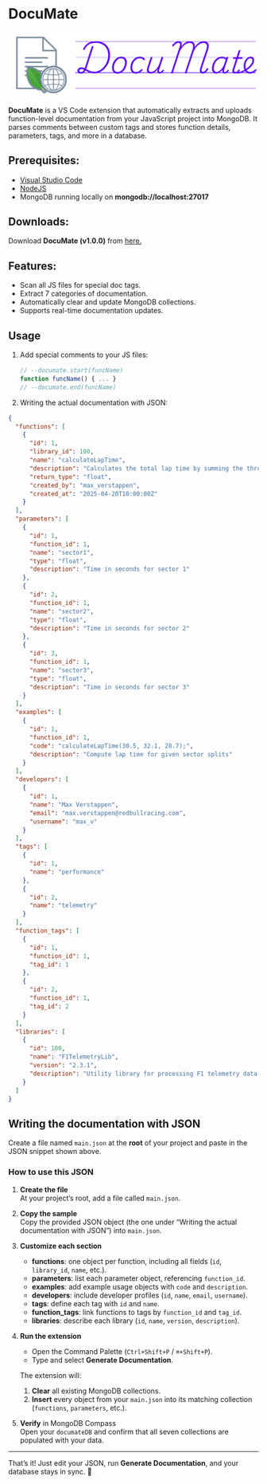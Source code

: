 # DocuMate

<img src="./assets/documate_banner.png" alt="DocuMate Banner" width="700">

**DocuMate** is a VS Code extension that automatically extracts and uploads function-level documentation from your JavaScript project into MongoDB. It parses comments between custom tags and stores function details, parameters, tags, and more in a database.

## Prerequisites:
- <a href="https://code.visualstudio.com/" target="blank">Visual Studio Code</a>
- <a href="https://nodejs.org/en/" target="blank">NodeJS</a>
- MongoDB running locally on **mongodb://localhost:27017**

## Downloads:
Download **DocuMate (v1.0.0)** from <a href="https://drive.google.com/file/d/1kV7xLrz04z5wD6kOXAFY3KgAZqTDcKyB/view?usp=sharing">here.</a>

## Features:
- Scan all JS files for special doc tags.
- Extract 7 categories of documentation.
- Automatically clear and update MongoDB collections.
- Supports real-time documentation updates.

## Usage

1. Add special comments to your JS files:
   ```js
   // --documate.start(funcName)
   function funcName() { ... }
   // --documate.end(funcName)
   ```
2. Writing the actual documentation with JSON:

```json
{
  "functions": [
    {
      "id": 1,
      "library_id": 100,
      "name": "calculateLapTime",
      "description": "Calculates the total lap time by summing the three sector times.",
      "return_type": "float",
      "created_by": "max_verstappen",
      "created_at": "2025-04-20T10:00:00Z"
    }
  ],
  "parameters": [
    {
      "id": 1,
      "function_id": 1,
      "name": "sector1",
      "type": "float",
      "description": "Time in seconds for sector 1"
    },
    {
      "id": 2,
      "function_id": 1,
      "name": "sector2",
      "type": "float",
      "description": "Time in seconds for sector 2"
    },
    {
      "id": 3,
      "function_id": 1,
      "name": "sector3",
      "type": "float",
      "description": "Time in seconds for sector 3"
    }
  ],
  "examples": [
    {
      "id": 1,
      "function_id": 1,
      "code": "calculateLapTime(30.5, 32.1, 28.7);",
      "description": "Compute lap time for given sector splits"
    }
  ],
  "developers": [
    {
      "id": 1,
      "name": "Max Verstappen",
      "email": "max.verstappen@redbullracing.com",
      "username": "max_v"
    }
  ],
  "tags": [
    {
      "id": 1,
      "name": "performance"
    },
    {
      "id": 2,
      "name": "telemetry"
    }
  ],
  "function_tags": [
    {
      "id": 1,
      "function_id": 1,
      "tag_id": 1
    },
    {
      "id": 2,
      "function_id": 1,
      "tag_id": 2
    }
  ],
  "libraries": [
    {
      "id": 100,
      "name": "F1TelemetryLib",
      "version": "2.3.1",
      "description": "Utility library for processing F1 telemetry data."
    }
  ]
}

```
## Writing the documentation with JSON

Create a file named `main.json` at the **root** of your project and paste in the JSON snippet shown above.

### How to use this JSON

1. **Create the file**  
   At your project’s root, add a file called `main.json`.

2. **Copy the sample**  
   Copy the provided JSON object (the one under “Writing the actual documentation with JSON”) into `main.json`.

3. **Customize each section**  
   - **functions**: one object per function, including all fields (`id`, `library_id`, `name`, etc.).  
   - **parameters**: list each parameter object, referencing `function_id`.  
   - **examples**: add example usage objects with `code` and `description`.  
   - **developers**: include developer profiles (`id`, `name`, `email`, `username`).  
   - **tags**: define each tag with `id` and `name`.  
   - **function_tags**: link functions to tags by `function_id` and `tag_id`.  
   - **libraries**: describe each library (`id`, `name`, `version`, `description`).

4. **Run the extension**  
   - Open the Command Palette (`Ctrl+Shift+P` / `⌘+Shift+P`).  
   - Type and select **Generate Documentation**.  

   The extension will:
   1. **Clear** all existing MongoDB collections.  
   2. **Insert** every object from your `main.json` into its matching collection (`functions`, `parameters`, etc.).

5. **Verify** in MongoDB Compass  
   Open your `documateDB` and confirm that all seven collections are populated with your data.

---

That’s it! Just edit your JSON, run **Generate Documentation**, and your database stays in sync. 🚀  

